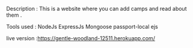 

Description : This is a website where you can add camps and read about them  .

Tools used : NodeJs ExpressJs Mongoose passport-local ejs

live version :https://gentle-woodland-12511.herokuapp.com/
